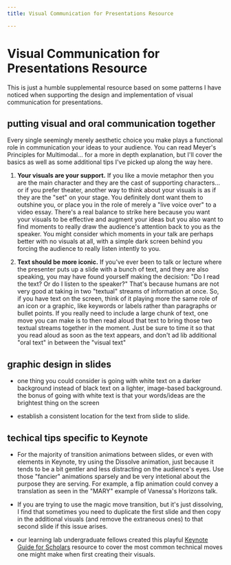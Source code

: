 ```yaml
---
title: Visual Communication for Presentations Resource

---
```


# Visual Communication for Presentations Resource
This is just a humble supplemental resource based on some patterns I have noticed when supporting the design and implementation of visual communication for presentations. 

## putting visual and oral communication together
Every single seemingly merely aesthetic choice you make plays a functional role in communication your ideas to your audience. You can read Meyer's Principles for Multimodal... for a more in depth explanation, but I'll cover the basics as well as some additional tips I've picked up along the way here.

1. **Your visuals are your support.** If you like a movie metaphor then you are the main character and they are the cast of supporting characters... or if you prefer theater, another way to think about your visuals is as if they are the "set" on your stage. You definitely dont want them to outshine you, or place you in the role of merely a "live voice over" to a video essay. There's a real balance to strike here because you want your visuals to be effective and augment your ideas but you also want to find moments to really draw the audience's attention back to you as the speaker. You might consider which moments in your talk are perhaps better with no visuals at all, with a simple dark screen behind you forcing the audience to really listen intently to you.

1. **Text should be more iconic.** If you've ever been to talk or lecture where the presenter puts up a slide with a bunch of text, and they are also speaking, you may have found yourself making the decision: "Do I read the text? Or do I listen to the speaker?" That's because humans are not very good at taking in two "textual" streams of information at once. So, if you have text on the screen, think of it playing more the same role of an icon or a graphic, like keywords or labels rather than paragraphs or bullet points. If you really need to include a large chunk of text, one move you can make is to then read aloud that text to bring those two textual streams together in the moment. Just be sure to time it so that you read aloud as soon as the text appears, and don't ad lib additional "oral text" in between the "visual text"


## graphic design in slides
- one thing you could consider is going with white text on a darker background instead of black text on a lighter, image-based background. the bonus of going with white text is that your words/ideas are the brightest thing on the screen

- establish a consistent location for the text from slide to slide.




## techical tips specific to Keynote
- For the majority of transition animations between slides, or even with elements in Keynote, try using the Dissolve animation, just because it tends to be a bit gentler and less distracting on the audience's eyes. Use those "fancier" animations sparsely and be very intetional about the purpose they are serving. For example, a flip animation could convey a translation as seen in the "MARY" example of Vanessa's Horizons talk.

- If you are trying to use the magic move transition, but it's just dissolving, I find that sometimes you need to duplicate the first slide and then copy in the additional visuals (and remove the extraneous ones) to that second slide if this issue arises.

- our learning lab undergraduate fellows created this playful  [Keynote Guide for Scholars](/U7CwzoMHSECiZes14aqRdg) resource to cover the most common technical moves one might make when first creating their visuals.